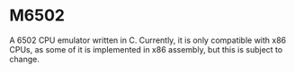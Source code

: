 # M6502

A 6502 CPU emulator written in C. Currently, it is only compatible with x86 CPUs, as some of it is implemented in x86 assembly, but this is subject to change.
